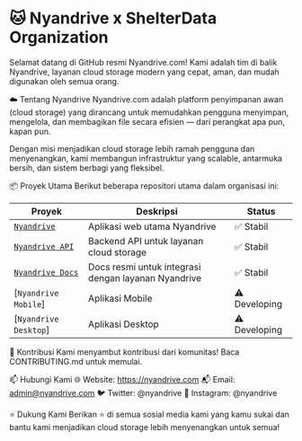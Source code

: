 <h1>🐱 Nyandrive x ShelterData Organization</h1>
Selamat datang di GitHub resmi Nyandrive.com!
Kami adalah tim di balik Nyandrive, layanan cloud storage modern yang cepat, aman, dan mudah digunakan oleh semua orang.

☁️ Tentang Nyandrive
Nyandrive.com adalah platform penyimpanan awan (cloud storage) yang dirancang untuk memudahkan pengguna menyimpan, mengelola, dan membagikan file secara efisien — dari perangkat apa pun, kapan pun.

Dengan misi menjadikan cloud storage lebih ramah pengguna dan menyenangkan, kami membangun infrastruktur yang scalable, antarmuka bersih, dan sistem berbagi yang fleksibel.

📦 Proyek Utama
Berikut beberapa repositori utama dalam organisasi ini:

| Proyek                                                              | Deskripsi                                                  | Status                 |
| ------------------------------------------------------------------- | ---------------------------------------------------------- | ---------------------- |
| [`Nyandrive`](https://nyandrive.com/)                           | Aplikasi web utama Nyandrive         | ✅ Stabil |
| [`Nyandrive API`](https://drive.nyanhosting.id/api-docs)            | Backend API untuk layanan cloud storage | ✅ Stabil                  |
| [`Nyandrive Docs`](https://docs.nyandrive.com/)       | Docs resmi untuk integrasi dengan layanan Nyandrive         | ✅ Stabil                |
| [`Nyandrive Mobile`] | Aplikasi Mobile                                  | ⚠️ Developing         |
| [`Nyandrive Desktop`] | Aplikasi Desktop                                  | ⚠️ Developing         |

🤝 Kontribusi
Kami menyambut kontribusi dari komunitas!
Baca CONTRIBUTING.md untuk memulai.

📫 Hubungi Kami
🌐 Website: https://nyandrive.com
📬 Email: admin@nyandrive.com
🐦 Twitter: @nyandrive
📸 Instagram: @nyandrive

⭐ Dukung Kami
Berikan ⭐ di semua sosial media kami yang kamu sukai dan bantu kami menjadikan cloud storage lebih menyenangkan untuk semua!
